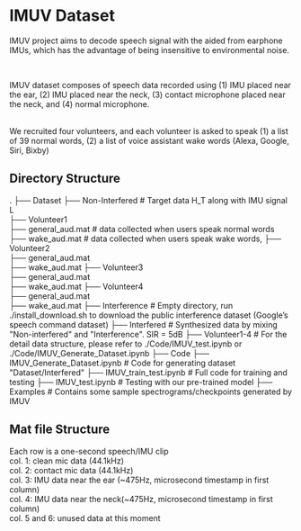 # IMUV Dataset

IMUV project aims to decode speech signal with the aided from earphone IMUs, which has the advantage of being insensitive to environmental noise.


<br />

IMUV dataset composes of speech data recorded using (1) IMU placed near the ear, (2) IMU placed near the neck, (3) contact microphone placed near the neck, and (4) normal microphone.

<br />
We recruited four volunteers, and each volunteer is asked to speak (1) a list of 39 normal words, (2) a list of voice assistant wake words (Alexa, Google, Siri, Bixby)


## Directory Structure
.
├── Dataset 
    ├── Non-Interfered                      # Target data H_T along with IMU signal L  
        ├── Volunteer1                         
            ├── general_aud.mat             # data collected when users speak normal words
            ├── wake_aud.mat                # data collected when users speak wake words, 
        ├── Volunteer2                   
            ├── general_aud.mat     
            ├── wake_aud.mat
        ├── Volunteer3                   
            ├── general_aud.mat     
            ├── wake_aud.mat
        ├── Volunteer4                   
            ├── general_aud.mat     
            ├── wake_aud.mat
    ├── Interference                        # Empty directory, run ./install_download.sh to download the public interference dataset (Google’s speech command dataset)
    ├── Interfered                          # Synthesized data by mixing "Non-interfered" and "Interference". SIR = 5dB
        ├── Volunteer1-4                    # For the detail data structure, please refer to ./Code/IMUV_test.ipynb or ./Code/IMUV_Generate_Dataset.ipynb
├── Code
    ├── IMUV_Generate_Dataset.ipynb         # Code for generating dataset "Dataset/Interfered"
    ├── IMUV_train_test.ipynb               # Full code for training and testing
    ├── IMUV_test.ipynb                     # Testing with our pre-trained model
├── Examples                                # Contains some sample spectrograms/checkpoints generated by IMUV

     

   
## Mat file Structure
Each row is a one-second speech/IMU clip<br />
col. 1: clean mic data (44.1kHz)<br />
col. 2: contact mic data (44.1kHz)<br />
col. 3: IMU data near the ear (~475Hz, microsecond timestamp in first column)<br />
col. 4: IMU data near the neck(~475Hz, microsecond timestamp in first column)<br />
col. 5 and 6: unused data at this moment<br />
